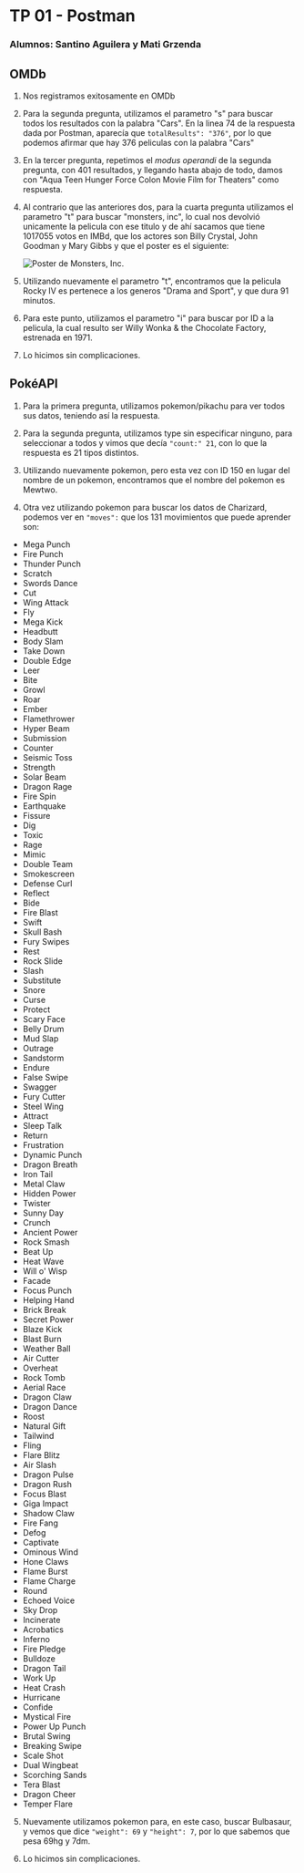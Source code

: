 # TP 01 - Postman

### **Alumnos:** Santino Aguilera y Mati Grzenda

## OMDb

1. Nos registramos exitosamente en OMDb

2. Para la segunda pregunta, utilizamos el parametro "s" para buscar todos los resultados con la palabra "Cars". En la linea 74 de la respuesta dada por Postman, aparecía que ```totalResults": "376"```, por lo que podemos afirmar que hay 376 peliculas con la palabra "Cars"

3. En la tercer pregunta, repetimos el _modus operandi_ de la segunda pregunta, con 401 resultados, y llegando hasta abajo de todo, damos con "Aqua Teen Hunger Force Colon Movie Film for Theaters" como respuesta.

4. Al contrario que las anteriores dos, para la cuarta pregunta utilizamos el parametro "t" para buscar "monsters, inc", lo cual nos devolvió unicamente la pelicula con ese titulo y de ahí sacamos que tiene 1017055 votos en IMBd, que los actores son Billy Crystal, John Goodman y Mary Gibbs y que el poster es el siguiente:

    ![Poster de Monsters, Inc.](https://m.media-amazon.com/images/M/MV5BMTY1NTI0ODUyOF5BMl5BanBnXkFtZTgwNTEyNjQ0MDE@._V1_SX300.jpg)

5. Utilizando nuevamente el parametro "t", encontramos que la pelicula Rocky IV es pertenece a los generos "Drama and Sport", y que dura 91 minutos.

6. Para este punto, utilizamos el parametro "i" para buscar por ID a la pelicula, la cual resulto ser Willy Wonka & the Chocolate Factory, estrenada en 1971.

7. Lo hicimos sin complicaciones.

## PokéAPI

1. Para la primera pregunta, utilizamos pokemon/pikachu para ver todos sus datos, teniendo así la respuesta.

2. Para la segunda pregunta, utilizamos type sin especificar ninguno, para seleccionar a todos y vimos que decía ```"count:" 21```, con lo que la respuesta es 21 tipos distintos.

3. Utilizando nuevamente pokemon, pero esta vez con ID 150 en lugar del nombre de un pokemon, encontramos que el nombre del pokemon es Mewtwo.

4. Otra vez utilizando pokemon para buscar los datos de Charizard, podemos ver en ```"moves":``` que los 131 movimientos que puede aprender son:
* Mega Punch
* Fire Punch
* Thunder Punch
* Scratch
* Swords Dance
* Cut
* Wing Attack
* Fly
* Mega Kick
* Headbutt
* Body Slam
* Take Down
* Double Edge
* Leer
* Bite
* Growl
* Roar
* Ember
* Flamethrower
* Hyper Beam
* Submission
* Counter
* Seismic Toss
* Strength
* Solar Beam
* Dragon Rage
* Fire Spin
* Earthquake
* Fissure
* Dig
* Toxic
* Rage
* Mimic
* Double Team
* Smokescreen
* Defense Curl
* Reflect
* Bide
* Fire Blast
* Swift
* Skull Bash
* Fury Swipes
* Rest
* Rock Slide
* Slash
* Substitute
* Snore
* Curse
* Protect
* Scary Face
* Belly Drum
* Mud Slap
* Outrage
* Sandstorm
* Endure
* False Swipe
* Swagger
* Fury Cutter
* Steel Wing
* Attract
* Sleep Talk
* Return
* Frustration
* Dynamic Punch
* Dragon Breath
* Iron Tail
* Metal Claw
* Hidden Power
* Twister
* Sunny Day
* Crunch
* Ancient Power
* Rock Smash
* Beat Up
* Heat Wave
* Will o' Wisp
* Facade
* Focus Punch
* Helping Hand
* Brick Break
* Secret Power 
* Blaze Kick
* Blast Burn
* Weather Ball
* Air Cutter
* Overheat
* Rock Tomb
* Aerial Race
* Dragon Claw
* Dragon Dance
* Roost
* Natural Gift
* Tailwind
* Fling
* Flare Blitz
* Air Slash
* Dragon Pulse
* Dragon Rush
* Focus Blast
* Giga Impact
* Shadow Claw
* Fire Fang
* Defog
* Captivate
* Ominous Wind
* Hone Claws
* Flame Burst
* Flame Charge
* Round
* Echoed Voice
* Sky Drop
* Incinerate
* Acrobatics
* Inferno
* Fire Pledge
* Bulldoze
* Dragon Tail
* Work Up
* Heat Crash
* Hurricane
* Confide
* Mystical Fire
* Power Up Punch
* Brutal Swing
* Breaking Swipe
* Scale Shot
* Dual Wingbeat
* Scorching Sands
* Tera Blast
* Dragon Cheer
* Temper Flare

5. Nuevamente utilizamos pokemon para, en este caso, buscar Bulbasaur, y vemos que dice ```"weight": 69``` y ```"height": 7```, por lo que sabemos que pesa 69hg y 7dm.

6. Lo hicimos sin complicaciones.